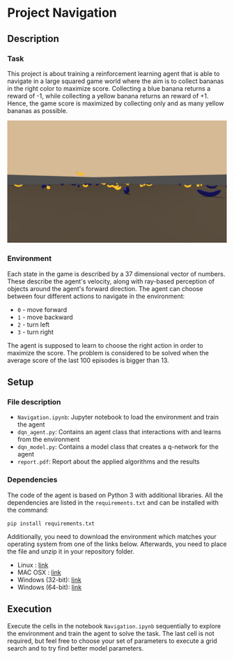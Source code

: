 # Project Navigation

## Description

### Task
This project is about training a reinforcement learning agent that is able to navigate in a large squared game world where the aim is to collect bananas in the right color to maximize score. Collecting a blue banana returns a reward of -1, while collecting a yellow banana returns an reward of +1. Hence, the game score is maximized by collecting only and as many yellow bananas as possible.

![alt text](env_screenshot.png)

### Environment
Each state in the game is described by a 37 dimensional vector of numbers. These describe the agent's velocity, along with ray-based perception of objects around the agent's forward direction. The agent can choose between four different actions to navigate in the environment:
- `0` - move forward
- `1` - move backward
- `2` - turn left
- `3` - turn right

The agent is supposed to learn to choose the right action in order to maximize the score. The problem is considered to be solved when the average score of the last 100 episodes is bigger than 13.  

## Setup

### File description
- `Navigation.ipynb`: Jupyter notebook to load the environment and train the agent
- `dqn_agent.py`: Contains an agent class that interactions with and learns from the environment
- `dqn_model.py`: Contains a model class that creates a q-network for the agent
- `report.pdf`: Report about the applied algorithms and the results




### Dependencies
The code of the agent is based on Python 3 with additional libraries. All the dependencies are listed in the `requirements.txt` and can be installed with the command:
```
pip install requirements.txt
```

Additionally, you need to download the environment which matches your operating system from one of the links below. Afterwards, you need to place the file and unzip it in your repository folder.
- Linux : [link](https://s3-us-west-1.amazonaws.com/udacity-drlnd/P1/Banana/Banana_Linux.zip)
- MAC OSX : [link](https://s3-us-west-1.amazonaws.com/udacity-drlnd/P1/Banana/Banana.app.zip)
- Windows (32-bit): [link](https://s3-us-west-1.amazonaws.com/udacity-drlnd/P1/Banana/Banana_Windows_x86.zip)
- Windows (64-bit): [link](https://s3-us-west-1.amazonaws.com/udacity-drlnd/P1/Banana/Banana_Windows_x86_64.zip)



## Execution
Execute the cells in the notebook `Navigation.ipynb` sequentially to explore the environment and train the agent to solve the task. The last cell is not required, but feel free to choose your set of parameters to execute a grid search and to try find better model parameters.
